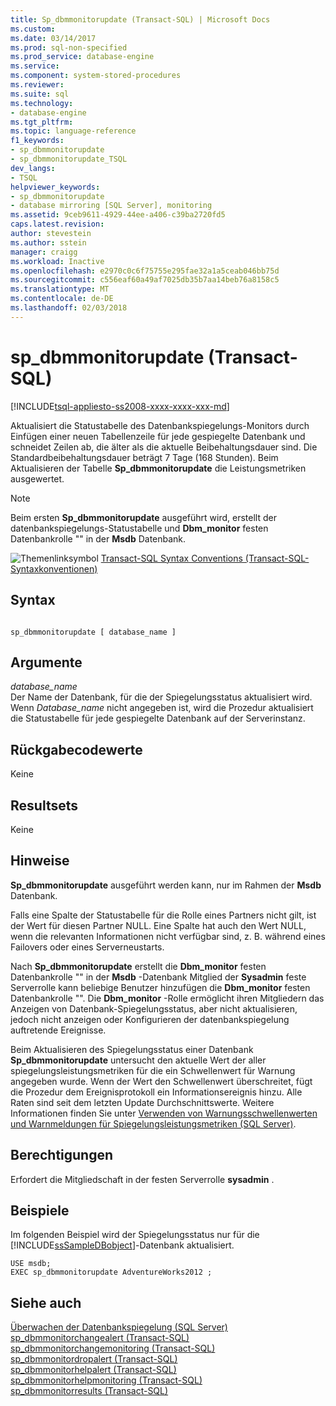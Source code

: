 ```yaml
---
title: Sp_dbmmonitorupdate (Transact-SQL) | Microsoft Docs
ms.custom: 
ms.date: 03/14/2017
ms.prod: sql-non-specified
ms.prod_service: database-engine
ms.service: 
ms.component: system-stored-procedures
ms.reviewer: 
ms.suite: sql
ms.technology:
- database-engine
ms.tgt_pltfrm: 
ms.topic: language-reference
f1_keywords:
- sp_dbmmonitorupdate
- sp_dbmmonitorupdate_TSQL
dev_langs:
- TSQL
helpviewer_keywords:
- sp_dbmmonitorupdate
- database mirroring [SQL Server], monitoring
ms.assetid: 9ceb9611-4929-44ee-a406-c39ba2720fd5
caps.latest.revision: 
author: stevestein
ms.author: sstein
manager: craigg
ms.workload: Inactive
ms.openlocfilehash: e2970c0c6f75755e295fae32a1a5ceab046bb75d
ms.sourcegitcommit: c556eaf60a49af7025db35b7aa14beb76a8158c5
ms.translationtype: MT
ms.contentlocale: de-DE
ms.lasthandoff: 02/03/2018
---
```

# <a name="spdbmmonitorupdate-transact-sql"></a>sp_dbmmonitorupdate (Transact-SQL)
[!INCLUDE[tsql-appliesto-ss2008-xxxx-xxxx-xxx-md](../../includes/tsql-appliesto-ss2008-xxxx-xxxx-xxx-md.md)]

  Aktualisiert die Statustabelle des Datenbankspiegelungs-Monitors durch Einfügen einer neuen Tabellenzeile für jede gespiegelte Datenbank und schneidet Zeilen ab, die älter als die aktuelle Beibehaltungsdauer sind. Die Standardbeibehaltungsdauer beträgt 7 Tage (168 Stunden). Beim Aktualisieren der Tabelle **Sp_dbmmonitorupdate** die Leistungsmetriken ausgewertet.  
  
> [!NOTE]  
>  Beim ersten **Sp_dbmmonitorupdate** ausgeführt wird, erstellt der datenbankspiegelungs-Statustabelle und **Dbm_monitor** festen Datenbankrolle "" in der **Msdb** Datenbank.  
  
 ![Themenlinksymbol](../../database-engine/configure-windows/media/topic-link.gif "Topic link icon") [Transact-SQL Syntax Conventions (Transact-SQL-Syntaxkonventionen)](../../t-sql/language-elements/transact-sql-syntax-conventions-transact-sql.md)  
  
## <a name="syntax"></a>Syntax  
  
```  
  
sp_dbmmonitorupdate [ database_name ]  
```  
  
## <a name="arguments"></a>Argumente  
 *database_name*  
 Der Name der Datenbank, für die der Spiegelungsstatus aktualisiert wird. Wenn *Database_name* nicht angegeben ist, wird die Prozedur aktualisiert die Statustabelle für jede gespiegelte Datenbank auf der Serverinstanz.  
  
## <a name="return-code-values"></a>Rückgabecodewerte  
 Keine  
  
## <a name="result-sets"></a>Resultsets  
 Keine  
  
## <a name="remarks"></a>Hinweise  
 **Sp_dbmmonitorupdate** ausgeführt werden kann, nur im Rahmen der **Msdb** Datenbank.  
  
 Falls eine Spalte der Statustabelle für die Rolle eines Partners nicht gilt, ist der Wert für diesen Partner NULL. Eine Spalte hat auch den Wert NULL, wenn die relevanten Informationen nicht verfügbar sind, z. B. während eines Failovers oder eines Serverneustarts.  
  
 Nach **Sp_dbmmonitorupdate** erstellt die **Dbm_monitor** festen Datenbankrolle "" in der **Msdb** -Datenbank Mitglied der **Sysadmin** feste Serverrolle kann beliebige Benutzer hinzufügen die **Dbm_monitor** festen Datenbankrolle "". Die **Dbm_monitor** -Rolle ermöglicht ihren Mitgliedern das Anzeigen von Datenbank-Spiegelungsstatus, aber nicht aktualisieren, jedoch nicht anzeigen oder Konfigurieren der datenbankspiegelung auftretende Ereignisse.  
  
 Beim Aktualisieren des Spiegelungsstatus einer Datenbank **Sp_dbmmonitorupdate** untersucht den aktuelle Wert der aller spiegelungsleistungsmetriken für die ein Schwellenwert für Warnung angegeben wurde. Wenn der Wert den Schwellenwert überschreitet, fügt die Prozedur dem Ereignisprotokoll ein Informationsereignis hinzu. Alle Raten sind seit dem letzten Update Durchschnittswerte. Weitere Informationen finden Sie unter [Verwenden von Warnungsschwellenwerten und Warnmeldungen für Spiegelungsleistungsmetriken &#40;SQL Server&#41;](../../database-engine/database-mirroring/use-warning-thresholds-and-alerts-on-mirroring-performance-metrics-sql-server.md).  
  
## <a name="permissions"></a>Berechtigungen  
 Erfordert die Mitgliedschaft in der festen Serverrolle **sysadmin** .  
  
## <a name="examples"></a>Beispiele  
 Im folgenden Beispiel wird der Spiegelungsstatus nur für die [!INCLUDE[ssSampleDBobject](../../includes/sssampledbobject-md.md)]-Datenbank aktualisiert.  
  
```  
USE msdb;  
EXEC sp_dbmmonitorupdate AdventureWorks2012 ;  
```  
  
## <a name="see-also"></a>Siehe auch  
 [Überwachen der Datenbankspiegelung &#40;SQL Server&#41;](../../database-engine/database-mirroring/monitoring-database-mirroring-sql-server.md)   
 [sp_dbmmonitorchangealert &#40;Transact-SQL&#41;](../../relational-databases/system-stored-procedures/sp-dbmmonitorchangealert-transact-sql.md)   
 [sp_dbmmonitorchangemonitoring &#40;Transact-SQL&#41;](../../relational-databases/system-stored-procedures/sp-dbmmonitorchangemonitoring-transact-sql.md)   
 [sp_dbmmonitordropalert &#40;Transact-SQL&#41;](../../relational-databases/system-stored-procedures/sp-dbmmonitordropalert-transact-sql.md)   
 [sp_dbmmonitorhelpalert &#40;Transact-SQL&#41;](../../relational-databases/system-stored-procedures/sp-dbmmonitorhelpalert-transact-sql.md)   
 [sp_dbmmonitorhelpmonitoring &#40;Transact-SQL&#41;](../../relational-databases/system-stored-procedures/sp-dbmmonitorhelpmonitoring-transact-sql.md)   
 [sp_dbmmonitorresults &#40;Transact-SQL&#41;](../../relational-databases/system-stored-procedures/sp-dbmmonitorresults-transact-sql.md)  
  
  
